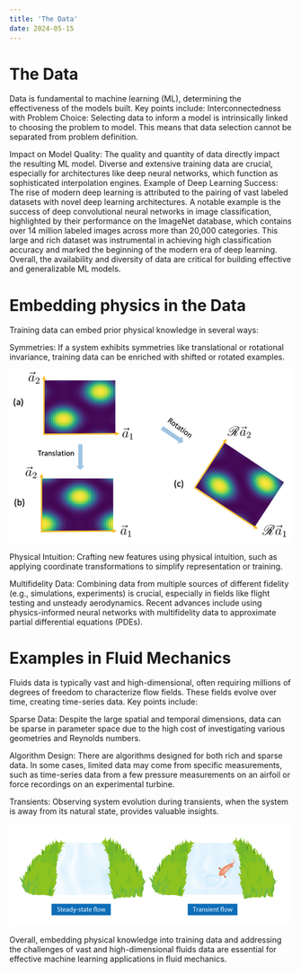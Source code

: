 ```yaml
---
title: 'The Data'
date: 2024-05-15
---
```

The Data
======
Data is fundamental to machine learning (ML), determining the effectiveness of the models built. Key points include:
Interconnectedness with Problem Choice: Selecting data to inform a model is intrinsically linked to choosing the problem to model. This means that data selection cannot be separated from problem definition.

Impact on Model Quality: The quality and quantity of data directly impact the resulting ML model. Diverse and extensive training data are crucial, especially for architectures like deep neural networks, which function as sophisticated interpolation engines.
Example of Deep Learning Success: The rise of modern deep learning is attributed to the pairing of vast labeled datasets with novel deep learning architectures. A notable example is the success of deep convolutional neural networks in image classification, highlighted by their performance on the ImageNet database, which contains over 14 million labeled images across more than 20,000 categories. This large and rich dataset was instrumental in achieving high classification accuracy and marked the beginning of the modern era of deep learning.
Overall, the availability and diversity of data are critical for building effective and generalizable ML models.

Embedding physics in the Data
======
Training data can embed prior physical knowledge in several ways:

Symmetries: If a system exhibits symmetries like translational or rotational invariance, training data can be enriched with shifted or rotated examples.

![Machine Learning Data](../assets/images/Untitled7.png)

Physical Intuition: Crafting new features using physical intuition, such as applying coordinate transformations to simplify representation or training.

Multifidelity Data: Combining data from multiple sources of different fidelity (e.g., simulations, experiments) is crucial, especially in fields like flight testing and unsteady aerodynamics. Recent advances include using physics-informed neural networks with multifidelity data to approximate partial differential equations (PDEs).

Examples in Fluid Mechanics
======
Fluids data is typically vast and high-dimensional, often requiring millions of degrees of freedom to characterize flow fields. These fields evolve over time, creating time-series data. Key points include:

Sparse Data: Despite the large spatial and temporal dimensions, data can be sparse in parameter space due to the high cost of investigating various geometries and Reynolds numbers.

Algorithm Design: There are algorithms designed for both rich and sparse data. In some cases, limited data may come from specific measurements, such as time-series data from a few pressure measurements on an airfoil or force recordings on an experimental turbine.

Transients: Observing system evolution during transients, when the system is away from its natural state, provides valuable insights.

![Machine Learning Data](../assets/images/Untitled6.png)

Overall, embedding physical knowledge into training data and addressing the challenges of vast and high-dimensional fluids data are essential for effective machine learning applications in fluid mechanics.


